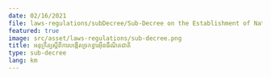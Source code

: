 ```yaml
---
date: 02/16/2021
file: laws-regulations/subDecree/Sub-Decree on the Establishment of National Internet Gateway.pdf
featured: true
image: src/asset/laws-regulations/sub-decree.png
title: អនុក្រឹត្យស្តីពី​ការ​បង្កើត​ច្រកទ្វារ​អ៊ីនធឺណិត​ជាតិ
type: sub-decree
lang: km
---
```

